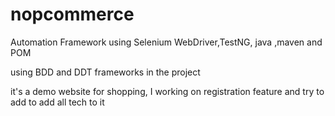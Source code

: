 # nopcommerce
Automation Framework using Selenium WebDriver,TestNG, java ,maven and POM  


using BDD and DDT frameworks in the project 





it's a demo website for shopping, I working on registration feature and try to add to add all tech to it
